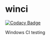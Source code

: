 # winci

[![Codacy Badge](https://app.codacy.com/project/badge/Grade/a3f98725f5e64fbc878b07d9b5d99a15)](https://app.codacy.com/gh/vkitchen/winci/dashboard)

Windows CI testing
